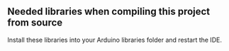 ## Needed libraries when compiling this project from source
Install these libraries into your Arduino libraries folder and restart the IDE.

